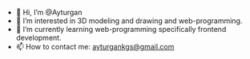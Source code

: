 - 👋 Hi, I’m @Ayturgan 
- 👀 I’m interested in 3D modeling and drawing and web-programming.
- 🌱 I’m currently learning web-programming specifically frontend development.
- 📫 How to contact me: ayturgankgs@gmail.com

<!---
Ayturgan/Ayturgan is a ✨ special ✨ repository because its `README.md` (this file) appears on your GitHub profile.
You can click the Preview link to take a look at your changes.
--->
